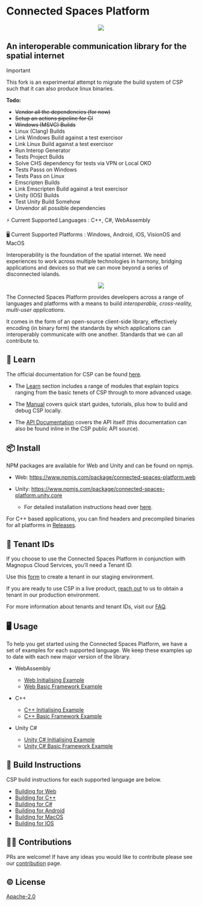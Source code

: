# Connected Spaces Platform

<p align="center">
    <img src="https://github.com/user-attachments/assets/b40be23d-4d07-42bd-b3cb-652f261cf20b">
</p>

## An interoperable communication library for the spatial internet

> [!IMPORTANT]  
> This fork is an experimental attempt to migrate the build system of CSP such that it can also produce linux binaries.
> 
> **Todo:**
> - ~~Vendor all the dependencies (for now)~~
> - ~~Setup an actions pipeline for CI~~
> - ~~Windows (MSVC) Builds~~
> - Linux (Clang) Builds
> - Link Windows Build against a test exercisor
> - Link Linux Build against a test exercisor
> - Run Interop Generator
> - Tests Project Builds
> - Solve CHS dependency for tests via VPN or Local OKO
> - Tests Passs on Windows
> - Tests Pass on Linux
> - Emscripten Builds
> - Link Emscripten Build against a test exercisor
> - Unity (IOS) Builds
> - Test Unity Build Somehow
> - Unvendor all possible dependencies


⚡️ Current Supported Languages : C++, C#, WebAssembly

🖥️ Current Supported Platforms : Windows, Android, iOS, VisionOS and MacOS

Interoperability is the foundation of the spatial internet. We need experiences to work across multiple technologies in harmony, bridging applications and devices so that we can move beyond a series of disconnected islands.

<p align="center">
    <img src="https://github.com/magnopus-opensource/connected-spaces-platform/assets/99482500/65fa6a8f-f9a4-45d7-9bd4-731d505c7711">
</p>

The Connected Spaces Platform provides developers across a range of languages and platforms with a means to build _interoperable, cross-reality, multi-user applications_.

It comes in the form of an open-source client-side library, effectively encoding (in binary form) the standards by which applications can interoperably communicate with one another. Standards that we can all contribute to.

## 📖 Learn

The official documentation for CSP can be found [here](https://connected-spaces-platform.net/index.html).

* The [Learn](https://connected-spaces-platform.net/learn/learn.html) section includes a range of modules that explain topics ranging from the basic tenets of CSP through to more advanced usage.

* The [Manual](https://connected-spaces-platform.net/manual/manual.html) covers quick start guides, tutorials, plus how to build and debug CSP locally.

* The [API Documentation](https://connected-spaces-platform.net/api/library_root.html) covers the API itself (this documentation can also be found inline in the CSP public API source).

## 📦 Install

NPM packages are available for Web and Unity and can be found on npmjs.

- Web: https://www.npmjs.com/package/connected-spaces-platform.web

- Unity: https://www.npmjs.com/package/connected-spaces-platform.unity.core
  - For detailed installation instructions head over [here](https://builds.magnoboard.com/connected-spaces-platform/manual/getting_started/csharp.html).

For C++ based applications, you can find headers and precompiled binaries for all platforms in [Releases](https://github.com/magnopus-opensource/connected-spaces-platform/releases).

## 🔑 Tenant IDs

If you choose to use the Connected Spaces Platform in conjunction with Magnopus Cloud Services, you'll need a Tenant ID.

Use this [form](https://ogs.magnopus-stg.cloud/mag-user/tenants/CreateTenant) to create a tenant in our staging environment. 

If you are ready to use CSP in a live product, [reach out](https://www.magnopus.com/contact) to us to obtain a tenant in our production environment. 

For more information about tenants and tenant IDs, visit our [FAQ](https://www.magnopus.com/csp/faqs#tenant-IDs-faqs).

## 🖥️ Usage

To help you get started using the Connected Spaces Platform, we have a set of examples for each supported language. We keep these examples up to date with each new major version of the library.

- WebAssembly
  - [Web Initialising Example](https://github.com/magnopus-opensource/connected-spaces-platform/tree/Main/Examples/Initialising%20Foundation/Web)
  - [Web Basic Framework Example](https://github.com/magnopus-opensource/connected-spaces-platform/tree/Main/Examples/Basic%20Framework/Web)
- C++

  - [C++ Initialising Example](https://github.com/magnopus-opensource/connected-spaces-platform/tree/Main/Examples/Initialising%20Foundation/CPlusPlus/InitialisingFoundation)
  - [C++ Basic Framework Example](https://github.com/magnopus-opensource/connected-spaces-platform/tree/Main/Examples/Basic%20Framework/CPlusPlus/BasicFramework)

- Unity C#
  - [Unity C# Initialising Example](https://github.com/magnopus-opensource/connected-spaces-platform/tree/Main/Examples/Initialising%20Foundation/CSharp/Foundation-Unity-Example)
  - [Unity C# Basic Framework Example](https://github.com/magnopus-opensource/connected-spaces-platform/tree/Main/Examples/Basic%20Framework/CSharp/Foundation-Unity-Example)

## 🔨 Build Instructions

CSP build instructions for each supported language are below.

- [Building for Web](https://builds.magnoboard.com/connected-spaces-platform/manual/building/web.html)
- [Building for C++](https://builds.magnoboard.com/connected-spaces-platform/manual/building/cpp.html)
- [Building for C#](https://builds.magnoboard.com/connected-spaces-platform/manual/building/csharp.html)
- [Building for Android](https://builds.magnoboard.com/connected-spaces-platform/manual/building/android.html)
- [Building for MacOS](https://builds.magnoboard.com/connected-spaces-platform/manual/building/macos.html)
- [Building for IOS](https://builds.magnoboard.com/connected-spaces-platform/manual/building/ios.html)

## 👷‍♂️ Contributions

PRs are welcome! If have any ideas you would like to contribute please see our [contribution](/.github/CONTRIBUTING.md) page.

## ©️ License

[Apache-2.0](https://github.com/magnopus-opensource/connected-spaces-platform/blob/main/LICENSE)
